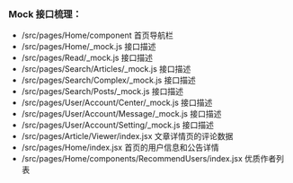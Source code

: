 ### Mock 接口梳理：

- /src/pages/Home/component 首页导航栏
- /src/pages/Home/\_mock.js 接口描述
- /src/pages/Read/\_mock.js 接口描述
- /src/pages/Search/Articles/\_mock.js 接口描述
- /src/pages/Search/Complex/\_mock.js 接口描述
- /src/pages/Search/Posts/\_mock.js 接口描述
- /src/pages/User/Account/Center/\_mock.js 接口描述
- /src/pages/User/Account/Message/\_mock.js 接口描述
- /src/pages/User/Account/Setting/\_mock.js 接口描述
- /src/pages/Article/Viewer/index.jsx 文章详情页的评论数据
- /src/pages/Home/index.jsx 首页的用户信息和公告详情
- /src/pages/Home/components/RecommendUsers/index.jsx 优质作者列表
